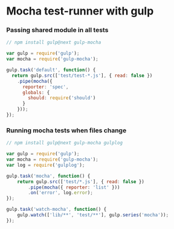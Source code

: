 <!-- front-matter
id: mocha-test-runner-with-gulp
title: Mocha test-runner with Gulp
-->

# Mocha test-runner with gulp

### Passing shared module in all tests

```js
// npm install gulp@next gulp-mocha

var gulp = require('gulp');
var mocha = require('gulp-mocha');

gulp.task('default', function() {
  return gulp.src(['test/test-*.js'], { read: false })
    .pipe(mocha({
      reporter: 'spec',
      globals: {
        should: require('should')
      }
    }));
});
```

### Running mocha tests when files change

```js
// npm install gulp@next gulp-mocha gulplog

var gulp = require('gulp');
var mocha = require('gulp-mocha');
var log = require('gulplog');

gulp.task('mocha', function() {
    return gulp.src(['test/*.js'], { read: false })
        .pipe(mocha({ reporter: 'list' }))
        .on('error', log.error);
});

gulp.task('watch-mocha', function() {
    gulp.watch(['lib/**', 'test/**'], gulp.series('mocha'));
});
```

